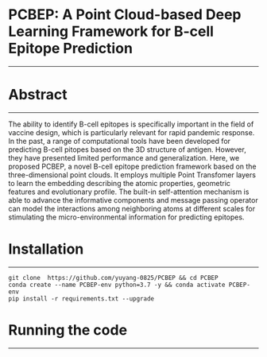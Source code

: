 # PCBEP: A Point Cloud-based Deep Learning Framework for B-cell Epitope Prediction
---
# Abstract
---
The ability to identify B-cell epitopes is specifically important in the field of vaccine design, which is particularly relevant for rapid pandemic response. In the past, a range of computational tools have been developed for predicting B-cell pitopes based on the 3D structure of antigen. However, they have presented limited performance and generalization. Here, we proposed PCBEP, a novel B-cell epitope prediction framework based on the three-dimensional point clouds. It employs multiple Point Transfomer layers to learn the embedding describing the atomic properties, geometric features and evolutionary profile. The built-in self-attention mechanism is able to advance the informative components and message passing operator can model the interactions among neighboring atoms at different scales for stimulating the micro-environmental information for predicting epitopes.
# Installation
---
```shell
git clone  https://github.com/yuyang-0825/PCBEP && cd PCBEP
conda create --name PCBEP-env python=3.7 -y && conda activate PCBEP-env
pip install -r requirements.txt --upgrade
```
# Running the code
---
